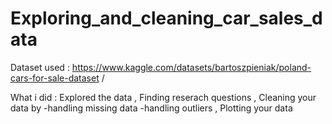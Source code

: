 # Exploring_and_cleaning_car_sales_data

Dataset used : https://www.kaggle.com/datasets/bartoszpieniak/poland-cars-for-sale-dataset / 

What i did : 
 Explored the data ,
 Finding reserach questions ,
 Cleaning your data by -handling missing data
                       -handling outliers ,
 Plotting your data
